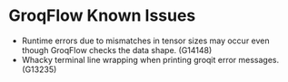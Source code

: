 # GroqFlow Known Issues

* Runtime errors due to mismatches in tensor sizes may occur even though GroqFlow checks the data shape. (G14148)
* Whacky terminal line wrapping when printing groqit error messages. (G13235)